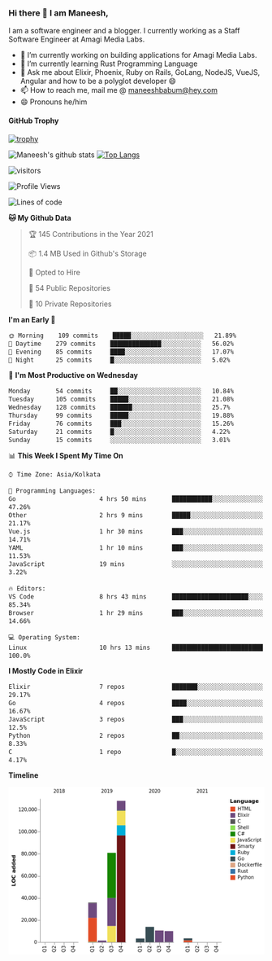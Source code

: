 ### Hi there 👋 I am Maneesh,

I am a software engineer and a blogger. I currently working as a Staff Software Engineer at Amagi Media Labs.


- 🔭 I’m currently working on building applications for Amagi Media Labs.
- 🌱 I’m currently learning Rust Programming Language
- 💬 Ask me about Elixir, Phoenix, Ruby on Rails, GoLang, NodeJS, VueJS, Angular and how to be a polyglot developer 😄
- 📫 How to reach me, mail me @ maneeshbabum@hey.com
- 😄 Pronouns he/him

#### GitHub Trophy
[![trophy](https://github-profile-trophy.vercel.app/?username=maneeshbabu)](https://github.com/ryo-ma/github-profile-trophy)

![Maneesh's github stats](https://github-readme-stats.vercel.app/api?username=maneeshbabu&show_icons=true)
[![Top Langs](https://github-readme-stats.vercel.app/api/top-langs/?username=maneeshbabu)](https://github.com/anuraghazra/github-readme-stats)


![visitors](https://visitor-badge.glitch.me/badge?page_id=maneeshbabu.maneeshbabu)

<!--START_SECTION:waka-->
![Profile Views](http://img.shields.io/badge/Profile%20Views-101-blue)

![Lines of code](https://img.shields.io/badge/From%20Hello%20World%20I%27ve%20Written-287631%20lines%20of%20code-blue)

**🐱 My Github Data** 

> 🏆 145 Contributions in the Year 2021
 > 
> 📦 1.4 MB Used in Github's Storage 
 > 
> 💼 Opted to Hire
 > 
> 📜 54 Public Repositories 
 > 
> 🔑 10 Private Repositories  
 > 
**I'm an Early 🐤** 

```text
🌞 Morning    109 commits    █████░░░░░░░░░░░░░░░░░░░░   21.89% 
🌆 Daytime    279 commits    ██████████████░░░░░░░░░░░   56.02% 
🌃 Evening    85 commits     ████░░░░░░░░░░░░░░░░░░░░░   17.07% 
🌙 Night      25 commits     █░░░░░░░░░░░░░░░░░░░░░░░░   5.02%

```
📅 **I'm Most Productive on Wednesday** 

```text
Monday       54 commits     ██░░░░░░░░░░░░░░░░░░░░░░░   10.84% 
Tuesday      105 commits    █████░░░░░░░░░░░░░░░░░░░░   21.08% 
Wednesday    128 commits    ██████░░░░░░░░░░░░░░░░░░░   25.7% 
Thursday     99 commits     █████░░░░░░░░░░░░░░░░░░░░   19.88% 
Friday       76 commits     ███░░░░░░░░░░░░░░░░░░░░░░   15.26% 
Saturday     21 commits     █░░░░░░░░░░░░░░░░░░░░░░░░   4.22% 
Sunday       15 commits     ░░░░░░░░░░░░░░░░░░░░░░░░░   3.01%

```


📊 **This Week I Spent My Time On** 

```text
⌚︎ Time Zone: Asia/Kolkata

💬 Programming Languages: 
Go                       4 hrs 50 mins       ███████████░░░░░░░░░░░░░░   47.26% 
Other                    2 hrs 9 mins        █████░░░░░░░░░░░░░░░░░░░░   21.17% 
Vue.js                   1 hr 30 mins        ███░░░░░░░░░░░░░░░░░░░░░░   14.71% 
YAML                     1 hr 10 mins        ███░░░░░░░░░░░░░░░░░░░░░░   11.53% 
JavaScript               19 mins             ░░░░░░░░░░░░░░░░░░░░░░░░░   3.22%

🔥 Editors: 
VS Code                  8 hrs 43 mins       █████████████████████░░░░   85.34% 
Browser                  1 hr 29 mins        ███░░░░░░░░░░░░░░░░░░░░░░   14.66%

💻 Operating System: 
Linux                    10 hrs 13 mins      █████████████████████████   100.0%

```

**I Mostly Code in Elixir** 

```text
Elixir                   7 repos             ███████░░░░░░░░░░░░░░░░░░   29.17% 
Go                       4 repos             ████░░░░░░░░░░░░░░░░░░░░░   16.67% 
JavaScript               3 repos             ███░░░░░░░░░░░░░░░░░░░░░░   12.5% 
Python                   2 repos             ██░░░░░░░░░░░░░░░░░░░░░░░   8.33% 
C                        1 repo              █░░░░░░░░░░░░░░░░░░░░░░░░   4.17%

```


**Timeline**

![Chart not found](https://raw.githubusercontent.com/maneeshbabu/maneeshbabu/master/charts/bar_graph.png) 


<!--END_SECTION:waka-->


<!--
**maneeshbabu/maneeshbabu** is a ✨ _special_ ✨ repository because its `README.md` (this file) appears on your GitHub profile.

Here are some ideas to get you started:

- 🔭 I’m currently working on ...
- 🌱 I’m currently learning ...
- 👯 I’m looking to collaborate on ...
- 🤔 I’m looking for help with ...
- 💬 Ask me about ...
- 📫 How to reach me: ...
- 😄 Pronouns: ...
- ⚡ Fun fact: ...
-->

